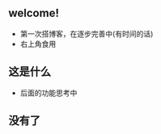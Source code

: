 
## welcome!
- 第一次搭博客，在逐步完善中(有时间的话)
- 右上角食用




<!-- .slide -->
## 这是什么
- 后面的功能思考中
<!-- .slide vertical=true -->
## 没有了


